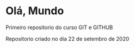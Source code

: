 # Olá, Mundo
 Primeiro repositorio do curso GIT e GITHUB

 Repositorio criado no dia 22 de setembro de 2020
